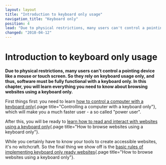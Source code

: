 ```yaml
---
layout: layout
title: "Introduction to keyboard only usage"
navigation_title: "Keyboard only"
position: 4
lead: "Due to physical restrictions, many users can't control a pointing device like a mouse or touch screen. So they rely on keyboard usage only, and thus, software must be fully functional with a keyboard only. In this chapter, you will learn everything you need to know about browsing websites using a keyboard only."
changed: "2018-04-12"
---
```


# Introduction to keyboard only usage

**Due to physical restrictions, many users can't control a pointing device like a mouse or touch screen. So they rely on keyboard usage only, and thus, software must be fully functional with a keyboard only. In this chapter, you will learn everything you need to know about browsing websites using a keyboard only.**

First things first: you need to learn [how to control a computer with a keyboard only](/knowledge/keyboard-only/controlling-a-computer){.page title="Controlling a computer with a keyboard only"}, which will make you a much faster user - a so called "power user".

After this, you will be ready to [learn how to read and interact with websites using a keyboard only](/knowledge/keyboard-only/browsing-websites){.page title="How to browse websites using a keyboard only"}.

While you certainly have to know your tools to create accessible websites, it's no witchcraft. So the final thing we show off is the [basic rules of implementing keyboard only ready websites](/knowledge/keyboard-only/browsing-websites){.page title="How to browse websites using a keyboard only"}.